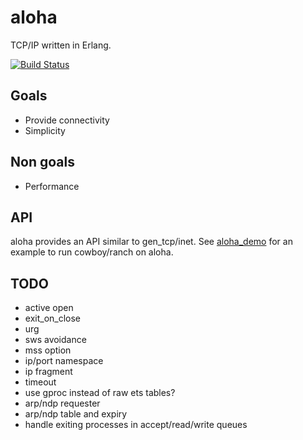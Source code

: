 aloha
=====

TCP/IP written in Erlang.

[![Build Status](https://travis-ci.org/yamt/aloha.png?branch=master)](https://travis-ci.org/yamt/aloha)

Goals
-----

- Provide connectivity
- Simplicity

Non goals
---------

- Performance

API
---

aloha provides an API similar to gen_tcp/inet.
See [aloha_demo](https://github.com/yamt/aloha_demo) for an example
to run cowboy/ranch on aloha.

TODO
----

- active open
- exit_on_close
- urg
- sws avoidance
- mss option
- ip/port namespace
- ip fragment
- timeout
- use gproc instead of raw ets tables?
- arp/ndp requester
- arp/ndp table and expiry
- handle exiting processes in accept/read/write queues

